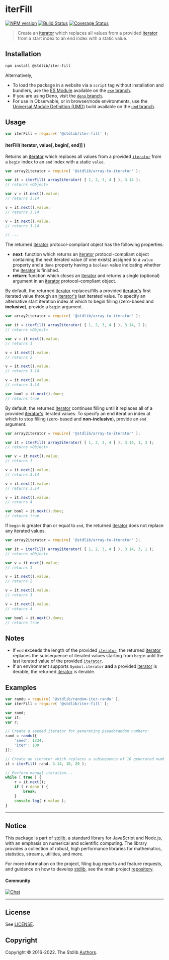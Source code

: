 <!--

@license Apache-2.0

Copyright (c) 2019 The Stdlib Authors.

Licensed under the Apache License, Version 2.0 (the "License");
you may not use this file except in compliance with the License.
You may obtain a copy of the License at

   http://www.apache.org/licenses/LICENSE-2.0

Unless required by applicable law or agreed to in writing, software
distributed under the License is distributed on an "AS IS" BASIS,
WITHOUT WARRANTIES OR CONDITIONS OF ANY KIND, either express or implied.
See the License for the specific language governing permissions and
limitations under the License.

-->

# iterFill

[![NPM version][npm-image]][npm-url] [![Build Status][test-image]][test-url] [![Coverage Status][coverage-image]][coverage-url] <!-- [![dependencies][dependencies-image]][dependencies-url] -->

> Create an [iterator][mdn-iterator-protocol] which replaces all values from a provided [iterator][mdn-iterator-protocol] from a start index to an end index with a static value.

<!-- Section to include introductory text. Make sure to keep an empty line after the intro `section` element and another before the `/section` close. -->

<section class="intro">

</section>

<!-- /.intro -->

<!-- Package usage documentation. -->

<section class="installation">

## Installation

```bash
npm install @stdlib/iter-fill
```

Alternatively,

-   To load the package in a website via a `script` tag without installation and bundlers, use the [ES Module][es-module] available on the [`esm` branch][esm-url].
-   If you are using Deno, visit the [`deno` branch][deno-url].
-   For use in Observable, or in browser/node environments, use the [Universal Module Definition (UMD)][umd] build available on the [`umd` branch][umd-url].

</section>

<section class="usage">

## Usage

```javascript
var iterFill = require( '@stdlib/iter-fill' );
```

#### iterFill( iterator, value\[, begin\[, end]] )

Returns an [iterator][mdn-iterator-protocol] which replaces all values from a provided [`iterator`][mdn-iterator-protocol] from a `begin` index to an `end` index with a static `value`.

```javascript
var array2iterator = require( '@stdlib/array-to-iterator' );

var it = iterFill( array2iterator( [ 1, 2, 3, 4 ] ), 3.14 );
// returns <Object>

var v = it.next().value;
// returns 3.14

v = it.next().value;
// returns 3.14

v = it.next().value;
// returns 3.14

// ...
```

The returned [iterator][mdn-iterator-protocol] protocol-compliant object has the following properties:

-   **next**: function which returns an [iterator][mdn-iterator-protocol] protocol-compliant object containing the next iterated value (if one exists) assigned to a `value` property and a `done` property having a `boolean` value indicating whether the [iterator][mdn-iterator-protocol] is finished.
-   **return**: function which closes an [iterator][mdn-iterator-protocol] and returns a single (optional) argument in an [iterator][mdn-iterator-protocol] protocol-compliant object.

By default, the returned [iterator][mdn-iterator-protocol] replaces/fills a provided [iterator's][mdn-iterator-protocol] first iterated value through an [iterator's][mdn-iterator-protocol] last iterated value. To specify an alternative start iteration index at which to begin filling (zero-based and **inclusive**), provide a `begin` argument.

```javascript
var array2iterator = require( '@stdlib/array-to-iterator' );

var it = iterFill( array2iterator( [ 1, 2, 3, 4 ] ), 3.14, 2 );
// returns <Object>

var v = it.next().value;
// returns 1

v = it.next().value;
// returns 2

v = it.next().value;
// returns 3.14

v = it.next().value;
// returns 3.14

var bool = it.next().done;
// returns true
```

By default, the returned [iterator][mdn-iterator-protocol] continues filling until it replaces all of a provided [iterator's][mdn-iterator-protocol] iterated values. To specify an end iteration index at which to stop filling (zero-based and **non-inclusive**), provide an `end` argument.

```javascript
var array2iterator = require( '@stdlib/array-to-iterator' );

var it = iterFill( array2iterator( [ 1, 2, 3, 4 ] ), 3.14, 1, 3 );
// returns <Object>

var v = it.next().value;
// returns 1

v = it.next().value;
// returns 3.14

v = it.next().value;
// returns 3.14

v = it.next().value;
// returns 4

var bool = it.next().done;
// returns true
```

If `begin` is greater than or equal to `end`, the returned [iterator][mdn-iterator-protocol] does not replace any iterated values.

```javascript
var array2iterator = require( '@stdlib/array-to-iterator' );

var it = iterFill( array2iterator( [ 1, 2, 3, 4 ] ), 3.14, 3, 1 );
// returns <Object>

var v = it.next().value;
// returns 1

v = it.next().value;
// returns 2

v = it.next().value;
// returns 3

v = it.next().value;
// returns 4

var bool = it.next().done;
// returns true
```

</section>

<!-- /.usage -->

<!-- Package usage notes. Make sure to keep an empty line after the `section` element and another before the `/section` close. -->

<section class="notes">

## Notes

-   If `end` exceeds the length of the provided [`iterator`][mdn-iterator-protocol], the returned [iterator][mdn-iterator-protocol] replaces the subsequence of iterated values starting from `begin` until the last iterated value of the provided [`iterator`][mdn-iterator-protocol].
-   If an environment supports `Symbol.iterator` **and** a provided [iterator][mdn-iterator-protocol] is iterable, the returned [iterator][mdn-iterator-protocol] is iterable.

</section>

<!-- /.notes -->

<!-- Package usage examples. -->

<section class="examples">

## Examples

<!-- eslint no-undef: "error" -->

```javascript
var randu = require( '@stdlib/random-iter-randu' );
var iterFill = require( '@stdlib/iter-fill' );

var rand;
var it;
var r;

// Create a seeded iterator for generating pseudorandom numbers:
rand = randu({
    'seed': 1234,
    'iter': 100
});

// Create an iterator which replaces a subsequence of 10 generated numbers:
it = iterFill( rand, 3.14, 10, 20 );

// Perform manual iteration...
while ( true ) {
    r = it.next();
    if ( r.done ) {
        break;
    }
    console.log( r.value );
}
```

</section>

<!-- /.examples -->

<!-- Section to include cited references. If references are included, add a horizontal rule *before* the section. Make sure to keep an empty line after the `section` element and another before the `/section` close. -->

<section class="references">

</section>

<!-- /.references -->

<!-- Section for related `stdlib` packages. Do not manually edit this section, as it is automatically populated. -->

<section class="related">

</section>

<!-- /.related -->

<!-- Section for all links. Make sure to keep an empty line after the `section` element and another before the `/section` close. -->


<section class="main-repo" >

* * *

## Notice

This package is part of [stdlib][stdlib], a standard library for JavaScript and Node.js, with an emphasis on numerical and scientific computing. The library provides a collection of robust, high performance libraries for mathematics, statistics, streams, utilities, and more.

For more information on the project, filing bug reports and feature requests, and guidance on how to develop [stdlib][stdlib], see the main project [repository][stdlib].

#### Community

[![Chat][chat-image]][chat-url]

---

## License

See [LICENSE][stdlib-license].


## Copyright

Copyright &copy; 2016-2022. The Stdlib [Authors][stdlib-authors].

</section>

<!-- /.stdlib -->

<!-- Section for all links. Make sure to keep an empty line after the `section` element and another before the `/section` close. -->

<section class="links">

[npm-image]: http://img.shields.io/npm/v/@stdlib/iter-fill.svg
[npm-url]: https://npmjs.org/package/@stdlib/iter-fill

[test-image]: https://github.com/stdlib-js/iter-fill/actions/workflows/test.yml/badge.svg?branch=main
[test-url]: https://github.com/stdlib-js/iter-fill/actions/workflows/test.yml?query=branch:main

[coverage-image]: https://img.shields.io/codecov/c/github/stdlib-js/iter-fill/main.svg
[coverage-url]: https://codecov.io/github/stdlib-js/iter-fill?branch=main

<!--

[dependencies-image]: https://img.shields.io/david/stdlib-js/iter-fill.svg
[dependencies-url]: https://david-dm.org/stdlib-js/iter-fill/main

-->

[chat-image]: https://img.shields.io/gitter/room/stdlib-js/stdlib.svg
[chat-url]: https://gitter.im/stdlib-js/stdlib/

[stdlib]: https://github.com/stdlib-js/stdlib

[stdlib-authors]: https://github.com/stdlib-js/stdlib/graphs/contributors

[umd]: https://github.com/umdjs/umd
[es-module]: https://developer.mozilla.org/en-US/docs/Web/JavaScript/Guide/Modules

[deno-url]: https://github.com/stdlib-js/iter-fill/tree/deno
[umd-url]: https://github.com/stdlib-js/iter-fill/tree/umd
[esm-url]: https://github.com/stdlib-js/iter-fill/tree/esm

[stdlib-license]: https://raw.githubusercontent.com/stdlib-js/iter-fill/main/LICENSE

[mdn-iterator-protocol]: https://developer.mozilla.org/en-US/docs/Web/JavaScript/Reference/Iteration_protocols#The_iterator_protocol

</section>

<!-- /.links -->
